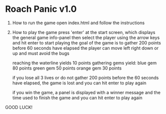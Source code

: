 Roach Panic v1.0
===============================

1. How to run the game
    open index.html and follow the instructions

2. How to play the game
    press 'enter' at the start screen, which displays the general game info-panel
    then select the player using the arrow keys and hit enter to start playing
    the goal of the game is to gather 200 points before 60 seconds have elapsed
    the player can move left right down or up and must avoid the bugs

    reaching the waterline yields 10 points
    gathering gems yield:
        blue gem   80 points
        green gem  50 points
        orange gem 30 points

    if you lose all 3 lives or do not gather 200 points before the 60 seconds have elapsed,
    the game is lost and you can hit enter to play again

    if you win the game, a panel is displayed with a winner message and the time used to finish the game
    and you can hit enter to play again

GOOD LUCK!